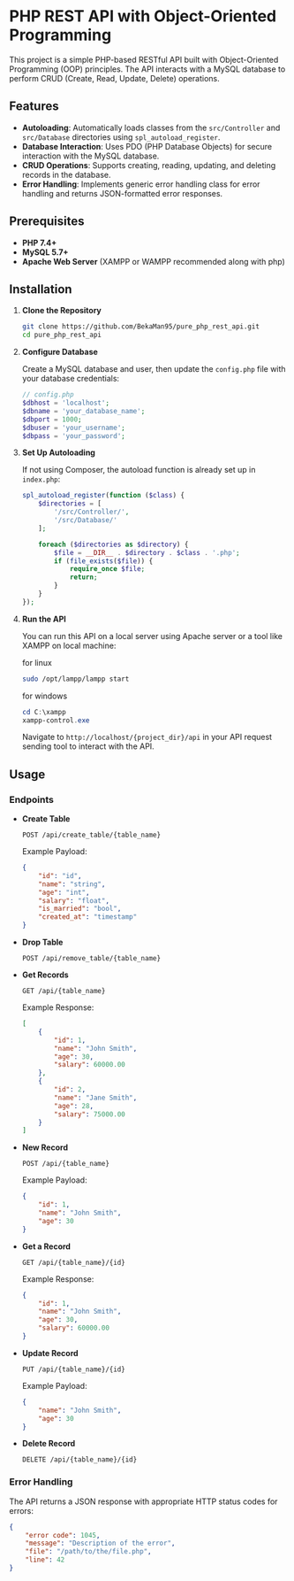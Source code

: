 # PHP REST API with Object-Oriented Programming

This project is a simple PHP-based RESTful API built with Object-Oriented Programming (OOP) principles. The API interacts with a MySQL database to perform CRUD (Create, Read, Update, Delete) operations.

## Features

- **Autoloading**: Automatically loads classes from the `src/Controller` and `src/Database` directories using `spl_autoload_register`.
- **Database Interaction**: Uses PDO (PHP Database Objects) for secure interaction with the MySQL database.
- **CRUD Operations**: Supports creating, reading, updating, and deleting records in the database.
- **Error Handling**: Implements generic error handling class for error handling and returns JSON-formatted error responses.

## Prerequisites

- **PHP 7.4+**
- **MySQL 5.7+**
- **Apache Web Server** (XAMPP or WAMPP recommended along with php)

## Installation

1. **Clone the Repository**

    ```bash
    git clone https://github.com/BekaMan95/pure_php_rest_api.git
    cd pure_php_rest_api
    ```

2. **Configure Database**

    Create a MySQL database and user, then update the `config.php` file with your database credentials:

    ```php
    // config.php
    $dbhost = 'localhost';
    $dbname = 'your_database_name';
    $dbport = 1000;
    $dbuser = 'your_username';
    $dbpass = 'your_password';
    ```

3. **Set Up Autoloading**

    If not using Composer, the autoload function is already set up in `index.php`:

    ```php
    spl_autoload_register(function ($class) {
        $directories = [
            '/src/Controller/',
            '/src/Database/'
        ];

        foreach ($directories as $directory) {
            $file = __DIR__ . $directory . $class . '.php';
            if (file_exists($file)) {
                require_once $file;
                return;
            }
        }
    });
    ```

4. **Run the API**

    You can run this API on a local server using Apache server or a tool like XAMPP on local machine:

    for linux

    ```bash
    sudo /opt/lampp/lampp start
    ```

    for windows
    ```powershell
    cd C:\xampp
    xampp-control.exe
    ```

    Navigate to `http://localhost/{project_dir}/api` in your API request sending tool to interact with the API.

## Usage

### Endpoints

- **Create Table**

    ```http
    POST /api/create_table/{table_name}
    ```
    Example Payload:

    ```json
    {
        "id": "id",
        "name": "string",
        "age": "int",
        "salary": "float",
        "is_married": "bool",
        "created_at": "timestamp"
    }
    ```

- **Drop Table**

    ```http
    POST /api/remove_table/{table_name}
    ```

- **Get Records**

    ```http
    GET /api/{table_name}
    ```
    Example Response:

    ```json
    [
        {
            "id": 1,
            "name": "John Smith",
            "age": 30,
            "salary": 60000.00
        },
        {
            "id": 2,
            "name": "Jane Smith",
            "age": 28,
            "salary": 75000.00
        }
    ]
    ```

- **New Record**

    ```http
    POST /api/{table_name}
    ```
    Example Payload:

    ```json
    {
        "id": 1,
        "name": "John Smith",
        "age": 30
    }
    ```

- **Get a Record**

    ```http
    GET /api/{table_name}/{id}
    ```
    Example Response:

    ```json
    {
        "id": 1,
        "name": "John Smith",
        "age": 30,
        "salary": 60000.00
    }
    ```

- **Update Record**

    ```http
    PUT /api/{table_name}/{id}
    ```
    Example Payload:

    ```json
    {
        "name": "John Smith",
        "age": 30
    }
    ```

- **Delete Record**

    ```http
    DELETE /api/{table_name}/{id}
    ```

### Error Handling

The API returns a JSON response with appropriate HTTP status codes for errors:

```json
{
    "error code": 1045,
    "message": "Description of the error",
    "file": "/path/to/the/file.php",
    "line": 42
}
